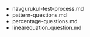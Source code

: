 - navgurukul-test-process.md
- pattern-questions.md
- percentage-questions.md
- linearequation_question.md
